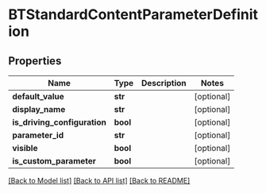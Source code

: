 # BTStandardContentParameterDefinition

## Properties
Name | Type | Description | Notes
------------ | ------------- | ------------- | -------------
**default_value** | **str** |  | [optional] 
**display_name** | **str** |  | [optional] 
**is_driving_configuration** | **bool** |  | [optional] 
**parameter_id** | **str** |  | [optional] 
**visible** | **bool** |  | [optional] 
**is_custom_parameter** | **bool** |  | [optional] 

[[Back to Model list]](../README.md#documentation-for-models) [[Back to API list]](../README.md#documentation-for-api-endpoints) [[Back to README]](../README.md)


